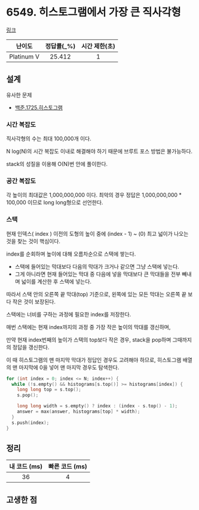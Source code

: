 # 6549. 히스토그램에서 가장 큰 직사각형

[링크](https://www.acmicpc.net/problem/6549)

|   난이도   | 정답률(\_%) | 시간 제한(초) |
| :--------: | :---------: | :-----------: |
| Platinum V |   25.412    |       1       |

## 설계

유사한 문제

- [백준.1725.히스토그램](https://www.acmicpc.net/problem/1725)

### 시간 복잡도

직사각형의 수는 최대 100,000개 이다.

N log(N)의 시간 복잡도 이내로 해결해야 하기 때문에 브루트 포스 방법은 불가능하다.

stack의 성질을 이용해 O(N)번 안에 풀이한다.

### 공간 복잡도

각 높이의 최대값은 1,000,000,000 이다. 최악의 경우 정답은 1,000,000,000 \* 100,000 이므로 long long형으로 선언한다.

### 스택

현재 인덱스( index ) 이전의 도형의 높이 중에 (index - 1) ~ (0) 최고 넓이가 나오는 것을 찾는 것이 핵심이다.

index를 순회하며 높이에 대해 오름차순으로 스택에 쌓는다.

- 스택에 들어있는 막대보다 다음의 막대가 크거나 같으면 그냥 스택에 넣는다.
- 그게 아니라면 현재 들어있는 막대 중 다음에 넣을 막대보다 큰 막대들을 전부 빼내며 넓이를 계산한 후 스택에 넣는다.

따라서 스택 안의 오른쪽 끝 막대(top) 기준으로, 왼쪽에 있는 모든 막대는 오른쪽 끝 보다 작은 것이 보장된다.

스택에는 너비를 구하는 과정에 필요한 index를 저장한다.

매번 스택에는 현재 index까지의 과정 중 가장 작은 높이의 막대를 갱신하며,

만약 현재 index번째의 높이가 스택의 top보다 작은 경우, stack을 pop하며 그때까지의 정답을 갱신한다.

이 때 히스토그램의 맨 마지막 막대가 정답인 경우도 고려해야 하므로, 히스토그램 배열의 맨 마지막에 0을 넣어 맨 마지막 경우도 탐색한다.

```cpp
for (int index = 0; index <= N; index++) {
  while (!s.empty() && histograms[s.top()] >= histograms[index]) {
    long long top = s.top();
    s.pop();

    long long width = s.empty() ? index : (index - s.top() - 1);
    answer = max(answer, histograms[top] * width);
  }
  s.push(index);
}
```

## 정리

| 내 코드 (ms) | 빠른 코드 (ms) |
| :----------: | :------------: |
|      36      |       4        |

## 고생한 점
